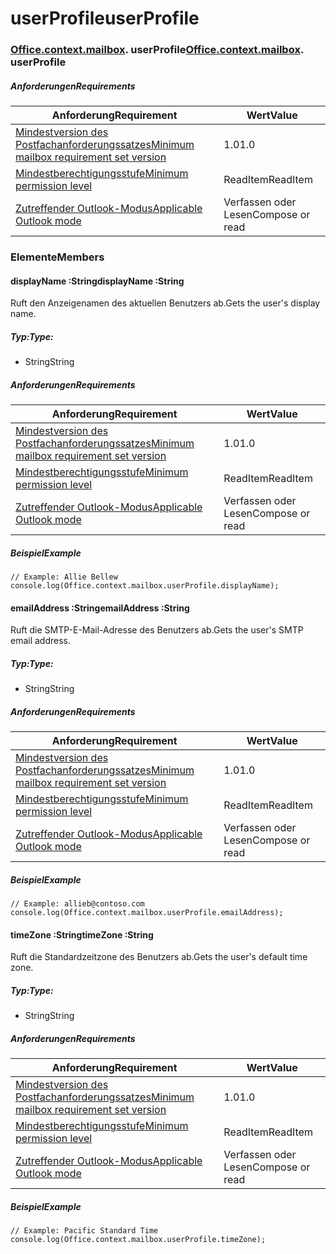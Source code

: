 
# <a name="userprofile"></a><span data-ttu-id="17bfa-101">userProfile</span><span class="sxs-lookup"><span data-stu-id="17bfa-101">userProfile</span></span>

### <span data-ttu-id="17bfa-p101">[Office](Office.md)[.context](Office.context.md)[.mailbox](Office.context.mailbox.md). userProfile</span><span class="sxs-lookup"><span data-stu-id="17bfa-p101">[Office](Office.md)[.context](Office.context.md)[.mailbox](Office.context.mailbox.md). userProfile</span></span>

##### <a name="requirements"></a><span data-ttu-id="17bfa-104">Anforderungen</span><span class="sxs-lookup"><span data-stu-id="17bfa-104">Requirements</span></span>

|<span data-ttu-id="17bfa-105">Anforderung</span><span class="sxs-lookup"><span data-stu-id="17bfa-105">Requirement</span></span>| <span data-ttu-id="17bfa-106">Wert</span><span class="sxs-lookup"><span data-stu-id="17bfa-106">Value</span></span>|
|---|---|
|[<span data-ttu-id="17bfa-107">Mindestversion des Postfachanforderungssatzes</span><span class="sxs-lookup"><span data-stu-id="17bfa-107">Minimum mailbox requirement set version</span></span>](/javascript/office/requirement-sets/outlook-api-requirement-sets)| <span data-ttu-id="17bfa-108">1.0</span><span class="sxs-lookup"><span data-stu-id="17bfa-108">1.0</span></span>|
|[<span data-ttu-id="17bfa-109">Mindestberechtigungsstufe</span><span class="sxs-lookup"><span data-stu-id="17bfa-109">Minimum permission level</span></span>](https://docs.microsoft.com/outlook/add-ins/understanding-outlook-add-in-permissions)| <span data-ttu-id="17bfa-110">ReadItem</span><span class="sxs-lookup"><span data-stu-id="17bfa-110">ReadItem</span></span>|
|[<span data-ttu-id="17bfa-111">Zutreffender Outlook-Modus</span><span class="sxs-lookup"><span data-stu-id="17bfa-111">Applicable Outlook mode</span></span>](https://docs.microsoft.com/outlook/add-ins/#extension-points)| <span data-ttu-id="17bfa-112">Verfassen oder Lesen</span><span class="sxs-lookup"><span data-stu-id="17bfa-112">Compose or read</span></span>|

### <a name="members"></a><span data-ttu-id="17bfa-113">Elemente</span><span class="sxs-lookup"><span data-stu-id="17bfa-113">Members</span></span>

####  <a name="displayname-string"></a><span data-ttu-id="17bfa-114">displayName :String</span><span class="sxs-lookup"><span data-stu-id="17bfa-114">displayName :String</span></span>

<span data-ttu-id="17bfa-115">Ruft den Anzeigenamen des aktuellen Benutzers ab.</span><span class="sxs-lookup"><span data-stu-id="17bfa-115">Gets the user's display name.</span></span>

##### <a name="type"></a><span data-ttu-id="17bfa-116">Typ:</span><span class="sxs-lookup"><span data-stu-id="17bfa-116">Type:</span></span>

*   <span data-ttu-id="17bfa-117">String</span><span class="sxs-lookup"><span data-stu-id="17bfa-117">String</span></span>

##### <a name="requirements"></a><span data-ttu-id="17bfa-118">Anforderungen</span><span class="sxs-lookup"><span data-stu-id="17bfa-118">Requirements</span></span>

|<span data-ttu-id="17bfa-119">Anforderung</span><span class="sxs-lookup"><span data-stu-id="17bfa-119">Requirement</span></span>| <span data-ttu-id="17bfa-120">Wert</span><span class="sxs-lookup"><span data-stu-id="17bfa-120">Value</span></span>|
|---|---|
|[<span data-ttu-id="17bfa-121">Mindestversion des Postfachanforderungssatzes</span><span class="sxs-lookup"><span data-stu-id="17bfa-121">Minimum mailbox requirement set version</span></span>](/javascript/office/requirement-sets/outlook-api-requirement-sets)| <span data-ttu-id="17bfa-122">1.0</span><span class="sxs-lookup"><span data-stu-id="17bfa-122">1.0</span></span>|
|[<span data-ttu-id="17bfa-123">Mindestberechtigungsstufe</span><span class="sxs-lookup"><span data-stu-id="17bfa-123">Minimum permission level</span></span>](https://docs.microsoft.com/outlook/add-ins/understanding-outlook-add-in-permissions)| <span data-ttu-id="17bfa-124">ReadItem</span><span class="sxs-lookup"><span data-stu-id="17bfa-124">ReadItem</span></span>|
|[<span data-ttu-id="17bfa-125">Zutreffender Outlook-Modus</span><span class="sxs-lookup"><span data-stu-id="17bfa-125">Applicable Outlook mode</span></span>](https://docs.microsoft.com/outlook/add-ins/#extension-points)| <span data-ttu-id="17bfa-126">Verfassen oder Lesen</span><span class="sxs-lookup"><span data-stu-id="17bfa-126">Compose or read</span></span>|

##### <a name="example"></a><span data-ttu-id="17bfa-127">Beispiel</span><span class="sxs-lookup"><span data-stu-id="17bfa-127">Example</span></span>

```
// Example: Allie Bellew
console.log(Office.context.mailbox.userProfile.displayName);
```

####  <a name="emailaddress-string"></a><span data-ttu-id="17bfa-128">emailAddress :String</span><span class="sxs-lookup"><span data-stu-id="17bfa-128">emailAddress :String</span></span>

<span data-ttu-id="17bfa-129">Ruft die SMTP-E-Mail-Adresse des Benutzers ab.</span><span class="sxs-lookup"><span data-stu-id="17bfa-129">Gets the user's SMTP email address.</span></span>

##### <a name="type"></a><span data-ttu-id="17bfa-130">Typ:</span><span class="sxs-lookup"><span data-stu-id="17bfa-130">Type:</span></span>

*   <span data-ttu-id="17bfa-131">String</span><span class="sxs-lookup"><span data-stu-id="17bfa-131">String</span></span>

##### <a name="requirements"></a><span data-ttu-id="17bfa-132">Anforderungen</span><span class="sxs-lookup"><span data-stu-id="17bfa-132">Requirements</span></span>

|<span data-ttu-id="17bfa-133">Anforderung</span><span class="sxs-lookup"><span data-stu-id="17bfa-133">Requirement</span></span>| <span data-ttu-id="17bfa-134">Wert</span><span class="sxs-lookup"><span data-stu-id="17bfa-134">Value</span></span>|
|---|---|
|[<span data-ttu-id="17bfa-135">Mindestversion des Postfachanforderungssatzes</span><span class="sxs-lookup"><span data-stu-id="17bfa-135">Minimum mailbox requirement set version</span></span>](/javascript/office/requirement-sets/outlook-api-requirement-sets)| <span data-ttu-id="17bfa-136">1.0</span><span class="sxs-lookup"><span data-stu-id="17bfa-136">1.0</span></span>|
|[<span data-ttu-id="17bfa-137">Mindestberechtigungsstufe</span><span class="sxs-lookup"><span data-stu-id="17bfa-137">Minimum permission level</span></span>](https://docs.microsoft.com/outlook/add-ins/understanding-outlook-add-in-permissions)| <span data-ttu-id="17bfa-138">ReadItem</span><span class="sxs-lookup"><span data-stu-id="17bfa-138">ReadItem</span></span>|
|[<span data-ttu-id="17bfa-139">Zutreffender Outlook-Modus</span><span class="sxs-lookup"><span data-stu-id="17bfa-139">Applicable Outlook mode</span></span>](https://docs.microsoft.com/outlook/add-ins/#extension-points)| <span data-ttu-id="17bfa-140">Verfassen oder Lesen</span><span class="sxs-lookup"><span data-stu-id="17bfa-140">Compose or read</span></span>|

##### <a name="example"></a><span data-ttu-id="17bfa-141">Beispiel</span><span class="sxs-lookup"><span data-stu-id="17bfa-141">Example</span></span>

```
// Example: allieb@contoso.com
console.log(Office.context.mailbox.userProfile.emailAddress);
```

####  <a name="timezone-string"></a><span data-ttu-id="17bfa-142">timeZone :String</span><span class="sxs-lookup"><span data-stu-id="17bfa-142">timeZone :String</span></span>

<span data-ttu-id="17bfa-143">Ruft die Standardzeitzone des Benutzers ab.</span><span class="sxs-lookup"><span data-stu-id="17bfa-143">Gets the user's default time zone.</span></span>

##### <a name="type"></a><span data-ttu-id="17bfa-144">Typ:</span><span class="sxs-lookup"><span data-stu-id="17bfa-144">Type:</span></span>

*   <span data-ttu-id="17bfa-145">String</span><span class="sxs-lookup"><span data-stu-id="17bfa-145">String</span></span>

##### <a name="requirements"></a><span data-ttu-id="17bfa-146">Anforderungen</span><span class="sxs-lookup"><span data-stu-id="17bfa-146">Requirements</span></span>

|<span data-ttu-id="17bfa-147">Anforderung</span><span class="sxs-lookup"><span data-stu-id="17bfa-147">Requirement</span></span>| <span data-ttu-id="17bfa-148">Wert</span><span class="sxs-lookup"><span data-stu-id="17bfa-148">Value</span></span>|
|---|---|
|[<span data-ttu-id="17bfa-149">Mindestversion des Postfachanforderungssatzes</span><span class="sxs-lookup"><span data-stu-id="17bfa-149">Minimum mailbox requirement set version</span></span>](/javascript/office/requirement-sets/outlook-api-requirement-sets)| <span data-ttu-id="17bfa-150">1.0</span><span class="sxs-lookup"><span data-stu-id="17bfa-150">1.0</span></span>|
|[<span data-ttu-id="17bfa-151">Mindestberechtigungsstufe</span><span class="sxs-lookup"><span data-stu-id="17bfa-151">Minimum permission level</span></span>](https://docs.microsoft.com/outlook/add-ins/understanding-outlook-add-in-permissions)| <span data-ttu-id="17bfa-152">ReadItem</span><span class="sxs-lookup"><span data-stu-id="17bfa-152">ReadItem</span></span>|
|[<span data-ttu-id="17bfa-153">Zutreffender Outlook-Modus</span><span class="sxs-lookup"><span data-stu-id="17bfa-153">Applicable Outlook mode</span></span>](https://docs.microsoft.com/outlook/add-ins/#extension-points)| <span data-ttu-id="17bfa-154">Verfassen oder Lesen</span><span class="sxs-lookup"><span data-stu-id="17bfa-154">Compose or read</span></span>|

##### <a name="example"></a><span data-ttu-id="17bfa-155">Beispiel</span><span class="sxs-lookup"><span data-stu-id="17bfa-155">Example</span></span>

```
// Example: Pacific Standard Time
console.log(Office.context.mailbox.userProfile.timeZone);
```